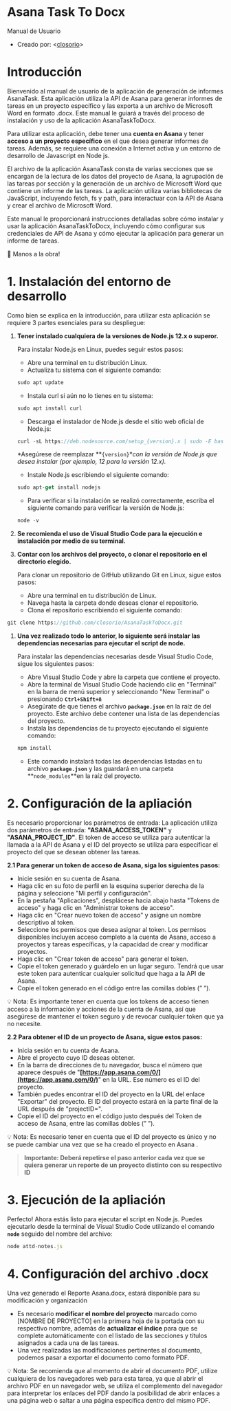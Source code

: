 # Asana Task To Docx

Manual de Usuario

- Creado por: <[closorio](https://github.com/closorio)>

# Introducción

Bienvenido al manual de usuario de la aplicación de generación de informes AsanaTask. Esta aplicación utiliza la API de Asana para generar informes de tareas en un proyecto específico y las exporta a un archivo de Microsoft Word en formato .docx. Este manual le guiará a través del proceso de instalación y uso de la aplicación AsanaTaskToDocx.

Para utilizar esta aplicación, debe tener una **cuenta en Asana** y tener **acceso a un proyecto específico** en el que desea generar informes de tareas. Además, se requiere una conexión a Internet activa y un entorno de desarrollo de Javascript en Node js.

El archivo de la aplicación AsanaTask consta de varias secciones que se encargan de la lectura de los datos del proyecto de Asana, la agrupación de las tareas por sección y la generación de un archivo de Microsoft Word que contiene un informe de las tareas. La aplicación utiliza varias bibliotecas de JavaScript, incluyendo fetch, fs y path, para interactuar con la API de Asana y crear el archivo de Microsoft Word.

Este manual le proporcionará instrucciones detalladas sobre cómo instalar y usar la aplicación AsanaTaskToDocx, incluyendo cómo configurar sus credenciales de API de Asana y cómo ejecutar la aplicación para generar un informe de tareas.

👷 Manos a la obra!

# 1. Instalación del entorno de desarrollo

Como bien se explica en la introducción, para utilizar esta aplicación se requiere 3  partes esenciales para su despliegue:

1. **Tener instalado cualquiera de la versiones de Node.js 12.x o superor.**
    
    Para instalar Node.js en Linux, puedes seguir estos pasos:
    
    - Abre una terminal en tu distribución Linux.
    - Actualiza tu sistema con el siguiente comando:
    
    ```jsx
    sudo apt update
    ```
    
    - Instala curl si aún no lo tienes en tu sistema:
    
    ```jsx
    sudo apt install curl
    ```
    
    - Descarga el instalador de Node.js desde el sitio web oficial de Node.js:
    
    ```jsx
    curl -sL https://deb.nodesource.com/setup_{version}.x | sudo -E bash -
    ```
    
     *Asegúrese de reemplazar **`{version}`**con la versión de Node.js que desea instalar (por ejemplo, 12 para la versión 12.x).*
    
    - Instale Node.js escribiendo el siguiente comando:
    
    ```jsx
    sudo apt-get install nodejs
    ```
    
    - Para verificar si la instalación se realizó correctamente, escriba el siguiente comando para verificar la versión de Node.js:
    
    ```jsx
    node -v
    ```
    

1. **Se recomienda el uso de Visual Studio Code para la ejecución e instalación por medio de su terminal.**

1. **Contar con los archivos del proyecto, o clonar el repositorio en el directorio elegido.**
    
    Para clonar un repositorio de GitHub utilizando Git en Linux, sigue estos pasos:
    
    - Abre una terminal en tu distribución de Linux.
    - Navega hasta la carpeta donde deseas clonar el repositorio.
    - Clona el repositorio escribiendo el siguiente comando:

```jsx
git clone https://github.com/closorio/AsanaTaskToDocx.git
```

1. **Una vez realizado todo lo anterior, lo siguiente será instalar las dependencias necesarias para ejecutar el script de node.**
    
    Para instalar las dependencias necesarias desde Visual Studio Code, sigue los siguientes pasos:
    
    - Abre Visual Studio Code y abre la carpeta que contiene el proyecto.
    - Abre la terminal de Visual Studio Code haciendo clic en "Terminal" en la barra de menú superior y seleccionando "New Terminal" o presionando **`Ctrl+Shift+ñ`**
    - Asegúrate de que tienes el archivo **`package.json`** en la raíz de del proyecto. Este archivo debe contener una lista de las dependencias del proyecto.
    - Instala las dependencias de tu proyecto ejecutando el siguiente comando:
    
    ```jsx
    npm install
    ```
    
    - Este comando instalará todas las dependencias listadas en tu archivo **`package.json`**
     y las guardará en una carpeta **`node_modules`**en la raíz del proyecto.

# 2. Configuración de la apliación

Es necesario proporcionar los parámetros de entrada: La aplicación utiliza dos parámetros de entrada: **"ASANA_ACCESS_TOKEN"** y **"ASANA_PROJECT_ID"**. El token de acceso se utiliza para autenticar la llamada a la API de Asana y el ID del proyecto se utiliza para especificar el proyecto del que se desean obtener las tareas.

**2.1 Para generar un token de acceso de Asana, siga los siguientes pasos:**

- Inicie sesión en su cuenta de Asana.
- Haga clic en su foto de perfil en la esquina superior derecha de la página y seleccione "Mi perfil y configuración".
- En la pestaña "Aplicaciones", desplácese hacia abajo hasta "Tokens de acceso" y haga clic en "Administrar tokens de acceso".
- Haga clic en "Crear nuevo token de acceso" y asigne un nombre descriptivo al token.
- Seleccione los permisos que desea asignar al token. Los permisos disponibles incluyen acceso completo a la cuenta de Asana, acceso a proyectos y tareas específicas, y la capacidad de crear y modificar proyectos.
- Haga clic en "Crear token de acceso" para generar el token.
- Copie el token generado y guárdelo en un lugar seguro. Tendrá que usar este token para autenticar cualquier solicitud que haga a la API de Asana.
- Copie el token generado en el código entre las comillas dobles (” ”).

<aside>
💡 Nota: Es importante tener en cuenta que los tokens de acceso tienen acceso a la información y acciones de la cuenta de Asana, así que asegúrese de mantener el token seguro y de revocar cualquier token que ya no necesite.

</aside>

**2.2 Para obtener el ID de un proyecto de Asana, sigue estos pasos:**

- Inicia sesión en tu cuenta de Asana.
- Abre el proyecto cuyo ID deseas obtener.
- En la barra de direcciones de tu navegador, busca el número que aparece después de "**[https://app.asana.com/0/](https://app.asana.com/0/)**" en la URL. Ese número es el ID del proyecto.
- También puedes encontrar el ID del proyecto en la URL del enlace "Exportar" del proyecto. El ID del proyecto estará en la parte final de la URL después de "projectID=".
- Copie el ID del proyecto en el código justo después del Token de acceso de Asana, entre las comillas dobles (” ”).


<aside>
💡 Nota: Es necesario tener en cuenta que el ID del proyecto es único y no se puede cambiar una vez que se ha creado el proyecto en Asana .

</aside>

> **Importante: Deberá repetirse el paso anterior cada vez que se quiera generar un reporte de un proyecto distinto con su respectivo ID**
> 

# 3. Ejecución de la apliación

Perfecto! Ahora estás listo para ejecutar el script en Node.js. Puedes ejecutarlo desde la terminal de Visual Studio Code utilizando el comando **`node`** seguido del nombre del archivo:

```jsx
node attd-notes.js
```

# 4. Configuración del archivo .docx

Una vez generado el Reporte Asana.docx, estará disponible para su modificación y organización

- Es necesario **modificar el nombre del proyecto** marcado como [NOMBRE DE PROYECTO] en la primera hoja de la portada con su respectivo nombre, además de **actualizar el índice** para que se complete automáticamente con el listado de las secciones y títulos asignados a cada una de las tareas.
- Una vez realizadas las modificaciones pertinentes al documento, podemos pasar a exportar el documento como formato PDF.

<aside>
💡 Nota: Se recomienda que al momento de abrir el documento PDF, utilize cualquiera de los navegadores web para esta tarea, ya que al abrir el archivo PDF en un navegador web, se utiliza el complemento del navegador para interpretar los enlaces del PDF dando la posibilidad de abrir enlaces a una página web o saltar a una página específica dentro del mismo PDF.

</aside>
